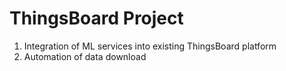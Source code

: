 # ThingsBoard Project

1. Integration of ML services into existing ThingsBoard platform
2. Automation of data download